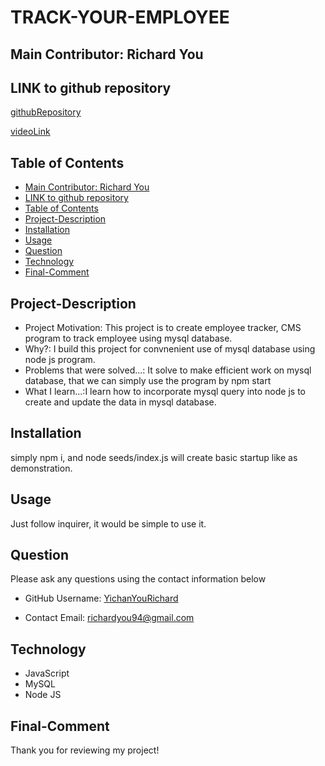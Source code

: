 # TRACK-YOUR-EMPLOYEE 
## Main Contributor: Richard You

## LINK to github repository
[githubRepository](http://github.com/YichanYouRichard/Track-your-employee-testing-change-name)

[videoLink](https://youtu.be/WM6-071EvT0)

## Table of Contents
  - [Main Contributor: Richard You](#main-contributor-richard-you)
  - [LINK to github repository](#link-to-github-repository)
  - [Table of Contents](#table-of-contents)
  - [Project-Description](#project-description)
  - [Installation](#installation)
  - [Usage](#usage)
  - [Question](#question)
  - [Technology](#technology)
  - [Final-Comment](#final-comment)

## Project-Description
- Project Motivation: This project is to create employee tracker, CMS program to track employee using mysql database.
- Why?: I build this project for convnenient use of mysql database using node js program.
- Problems that were solved...: It solve to make efficient work on mysql database, that we can simply use the program by npm start
- What I learn...:I learn how to incorporate mysql query into node js to create and update the data in mysql database.

## Installation
simply npm i, and node seeds/index.js will create basic startup like as demonstration.
## Usage
Just follow inquirer, it would be simple to use it.

## Question
Please ask any questions using the contact information below

- GitHub Username: [YichanYouRichard](http://github.com/YichanYouRichard)

- Contact Email: richardyou94@gmail.com

## Technology
- JavaScript
 - MySQL
 - Node JS

 ## Final-Comment

Thank you for reviewing my project!
